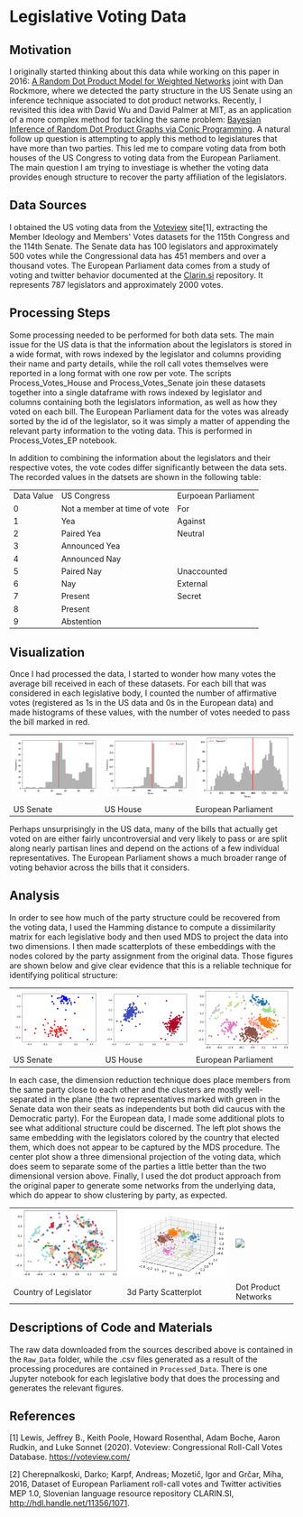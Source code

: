 # Legislative Voting Data

## Motivation
I originally started thinking about this data while working on this paper in 2016: <a href="https://arxiv.org/abs/1611.02530"> A Random Dot Product Model for Weighted Networks</a> joint with Dan Rockmore, where we detected the party structure in the US Senate using an inference technique associated to dot product networks. Recently, I revisited this idea with David Wu and David Palmer at MIT, as an application of a more complex method for tackling the same problem: <a href="https://arxiv.org/abs/2101.02180">Bayesian Inference of Random Dot Product Graphs via Conic Programming<a/>. A natural follow up question is attempting to apply this method to legislatures that have more than two parties. This led me to compare voting data from both houses of the US Congress to voting data from the European Parliament. The main question I am trying to investiage is whether the voting data provides enough structure to recover the party affiliation of the legislators. 

## Data Sources
I obtained the US voting data from the <a href="https://voteview.com/data">Voteview</a> site[1], extracting the Member Ideology and Members' Votes datasets for the 115th Congress and the 114th Senate. The Senate data has 100 legislators and approximately 500 votes while the Congressional data has 451 members and over a thousand votes.  The European Parliament data comes from a study of voting and twitter behavior documented at the <a href="https://www.clarin.si/repository/xmlui/handle/11356/1071"> Clarin.si</a> repository. It represents 787 legislators and approximately 2000 votes. 

## Processing Steps
Some processing needed to be performed for both data sets. The main issue for the US data is that the information about the legislators is stored in a wide format, with rows indexed by the legislator and columns providing their name and party details, while the roll call votes themselves were reported in a long format with one row per vote. The scripts Process_Votes_House and Process_Votes_Senate join these datasets together into a single dataframe with rows indexed by legislator and  columns containing both the legislators information, as well as how they voted on each bill. The European Parliament data for the votes was already sorted by the id of the legislator, so it was simply a matter of appending the relevant party information to the voting data. This is performed in Process_Votes_EP notebook. 

In addition to combining the information about the legislators and their respective votes, the vote codes differ significantly between the data sets. The recorded values in the datsets are shown in the following table: 
<table>
  <tr><td>Data Value</td><td>US Congress</td><td> Eurpoean Parliament</td></tr>
  <tr><td>0</td><td> 	Not a member at time of vote</td><td>For </td></tr>
  <tr><td>1</td><td> 	Yea</td><td>Against</td></tr>
  <tr><td>2</td><td> 	Paired Yea</td><td>Neutral</td></tr>
  <tr><td>3</td><td> 	Announced Yea</td><td></td></tr>
  <tr><td>4</td><td> 	Announced Nay</td><td></td></tr>
  <tr><td>5</td><td> 	Paired Nay</td><td>Unaccounted</td></tr>
  <tr><td>6</td><td> 	Nay</td><td>External</td></tr>
  <tr><td>7</td><td> 	Present </td><td>Secret</td></tr>
  <tr><td>8</td><td> 	Present </td><td></td></tr>
  <tr><td>9</td><td> 	 Abstention </td><td></td></tr>
  </table>

## Visualization
Once I had processed the data, I started to wonder how many votes the average bill received in each of these datasets. For each bill that was considered in each legislative body, I counted the number of affirmative votes (registered as 1s in the US data and 0s in the European data) and made histograms of these values, with the number of votes needed to pass the bill marked in red. 

<table>
  <tr><td><img src="https://raw.githubusercontent.com/drdeford/DATA115_PDP1/main/Figures/Senate_Hist.png"></td><td><img src="https://raw.githubusercontent.com/drdeford/DATA115_PDP1/main/Figures/House_Hist.png"></td><td><img src="https://raw.githubusercontent.com/drdeford/DATA115_PDP1/main/Figures/EP_Hist.png"></td></tr>
   <tr><td>US Senate</td><td>US House</td><td>European Parliament</td></tr>
  </table>

Perhaps unsurprisingly in the US data, many of the bills that actually get voted on are either fairly uncontroversial and very likely to pass or are split along nearly partisan lines and depend on the actions of a few individual representatives. The European Parliament shows a much broader range of voting behavior across the bills that it considers. 

## Analysis
In order to see how much of the party structure could be recovered from the voting data, I used the Hamming distance to compute a dissimilarity matrix for each legislative body and then used MDS to project the data into two dimensions. I then made scatterplots of these embeddings with the nodes colored by the party assignment from the original data. Those figures are shown below and give clear evidence that this is a reliable technique for identifying political structure: 

<table>
  <tr><td><img src="https://raw.githubusercontent.com/drdeford/DATA115_PDP1/main/Figures/Senate_MDS.png"></td><td><img src="https://raw.githubusercontent.com/drdeford/DATA115_PDP1/main/Figures/House_MDS.png"></td><td><img src="https://raw.githubusercontent.com/drdeford/DATA115_PDP1/main/Figures/EP_MDS.png"></td></tr>
   <tr><td>US Senate</td><td>US House</td><td>European Parliament</td></tr>
  </table>

In each case, the dimension reduction technique does place members from the same party close to each other and the clusters are mostly well-separated in the plane (the two representatives marked with green in the Senate data won their seats as independents but both did caucus with the Democratic party). For the European data, I made some additional plots to see what additional structure could be discerned. The left plot shows the same embedding with the legislators colored by the country that elected them, which does not appear to be captured by the MDS procedure. The center plot show a three dimensional projection of the voting data, which does seem to separate some of the parties a little better than the two dimensional version above. Finally, I used the dot product approach from the original paper to generate some networks from the underlying data, which do appear to show clustering by party, as expected. 

<table>
  <tr><td><img src="https://raw.githubusercontent.com/drdeford/DATA115_PDP1/main/Figures/EP_Country.png"></td><td><img src="https://raw.githubusercontent.com/drdeford/DATA115_PDP1/main/Figures/EP_3d.png"></td><td><img src="https://raw.githubusercontent.com/drdeford/DATA115_PDP1/main/Figures/EP_Networks.gif"></td></tr>
   <tr><td>Country of Legislator</td><td>3d Party Scatterplot</td><td>Dot Product Networks</td></tr>
  </table>
  
## Descriptions of Code and Materials
The raw data downloaded from the sources described above is contained in the `Raw_Data` folder, while the .csv files generated as a result of the processing procedures are contained in `Processed_Data`. There is one Jupyter notebook for each legislative body that does the processing and generates the relevant figures. 

## References
[1] Lewis, Jeffrey B., Keith Poole, Howard Rosenthal, Adam Boche, Aaron Rudkin, and Luke Sonnet (2020). Voteview: Congressional Roll-Call Votes Database. https://voteview.com/ 

[2] Cherepnalkoski, Darko; Karpf, Andreas; Mozetič, Igor and Grčar, Miha, 2016, Dataset of European Parliament roll-call votes and Twitter activities MEP 1.0, Slovenian language resource repository CLARIN.SI, http://hdl.handle.net/11356/1071. 
